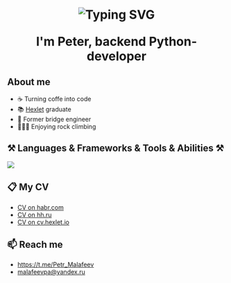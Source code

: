<h1 align="center">
  <img src="https://readme-typing-svg.demolab.com?font=Fira+Code&size=30&pause=1000&color=11F725&center=true&vCenter=true&lines=Hello+there!" alt="Typing SVG" />
  <p>I'm Peter, backend Python-developer</p>
</h1>

<h2>About me</h2>
<ul>
  <li>☕ Turning coffe into code</li>
  <li>📚 <a href="https://ru.hexlet.io/u/pythonusus">Hexlet</a> graduate</li>
  <li>🌉 Former bridge engineer</li>
  <li>🧗🏼‍♂️ Enjoying rock climbing</li>
</ul>

<h2>⚒️ Languages & Frameworks & Tools & Abilities ⚒️</h2>
<p>
  <a href="https://skillicons.dev">
    <img src="https://skillicons.dev/icons?i=py,django,fastapi,flask,postgresql,html,css,js,react,git,bash" />
  </a>
</p>

<h2>📋 My CV</h2>
<ul>
  <li><a href="https://career.habr.com/pythonusus">CV on habr.com</li>
  <li><a href="https://hh.ru/resume/92416090ff0e6cebfb0039ed1f766931615144">CV on hh.ru</a></li>
  <li><a href="https://cv.hexlet.io/ru/resumes/9765">CV on cv.hexlet.io</a></li>
</ul>
<h2>📫 Reach me</h2>
<ul>
  <li><a href="https://t.me/Petr_Malafeev" target="_blank">https://t.me/Petr_Malafeev</a></li>
  <li><a href="mailto:malafeev.pa@gmail.com" target="_blank">malafeevpa@yandex.ru</a></li>
</ul>
